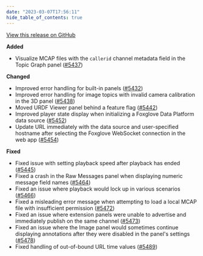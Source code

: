 ```yaml
---
date: "2023-03-07T17:56:11"
hide_table_of_contents: true
---
```

[View this release on GitHub](https://github.com/foxglove/studio/releases/tag/v1.43.0)

**Added**
- Visualize MCAP files with the `callerid` channel metadata field in the Topic Graph panel ([#5437](https://github.com/foxglove/studio/pull/5437))

**Changed**
- Improved error handling for built-in panels ([#5432](https://github.com/foxglove/studio/pull/5432))
- Improved error handling for image topics with invalid camera calibration in the 3D panel ([#5438](https://github.com/foxglove/studio/pull/5438))
- Moved URDF Viewer panel behind a feature flag ([#5442](https://github.com/foxglove/studio/pull/5442))
- Improved player state display when initializing a Foxglove Data Platform data source ([#5452](https://github.com/foxglove/studio/pull/5452))
- Update URL immediately with the data source and user-specified hostname after selecting the Foxglove WebSocket connection in the web app ([#5454](https://github.com/foxglove/studio/pull/5454))

**Fixed**
- Fixed issue with setting playback speed after playback has ended ([#5445](https://github.com/foxglove/studio/pull/5445))
- Fixed a crash in the Raw Messages panel when displaying numeric message field names ([#5464](https://github.com/foxglove/studio/pull/5464))
- Fixed an issue where playback would lock up in various scenarios ([#5466](https://github.com/foxglove/studio/pull/5466))
- Fixed a misleading error message when attempting to load a local MCAP file with insufficient permission ([#5472](https://github.com/foxglove/studio/pull/5472))
- Fixed an issue where extension panels were unable to advertise and immediately publish on the same channel ([#5473](https://github.com/foxglove/studio/pull/5473))
- Fixed an issue where the Image panel would sometimes continue displaying annotations after they were disabled in the panel's settings ([#5478](https://github.com/foxglove/studio/pull/5478))
- Fixed handling of out-of-bound URL time values ([#5489](https://github.com/foxglove/studio/pull/5489))